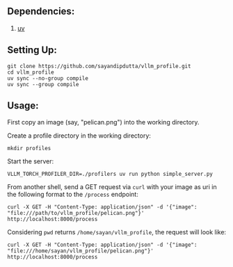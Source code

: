 ## Dependencies:

1. [uv](https://docs.astral.sh/uv/getting-started/installation/#__tabbed_1_1)


## Setting Up:

```shell
git clone https://github.com/sayandipdutta/vllm_profile.git
cd vllm_profile
uv sync --no-group compile
uv sync --group compile
```


## Usage:

First copy an image (say, "pelican.png") into the working directory.

Create a profile directory in the working directory:

```shell
mkdir profiles
```

Start the server:

```shell
VLLM_TORCH_PROFILER_DIR=./profilers uv run python simple_server.py
```

From another shell, send a GET request via `curl` with your image as uri in the following format to the `/process` endpoint:

```shell
curl -X GET -H "Content-Type: application/json" -d '{"image": "file:///path/to/vllm_profile/pelican.png"}' http://localhost:8000/process
```

Considering `pwd` returns `/home/sayan/vllm_profile`, the request will look like:

```shell
curl -X GET -H "Content-Type: application/json" -d '{"image": "file:///home/sayan/vllm_profile/pelican.png"}' http://localhost:8000/process
```

